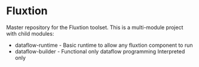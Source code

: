 # Fluxtion

Master repository for the Fluxtion toolset. This is a multi-module project with child modules:

* dataflow-runtime - Basic runtime to allow any fluxtion component to run
* dataflow-builder - Functional only dataflow programming Interpreted only



